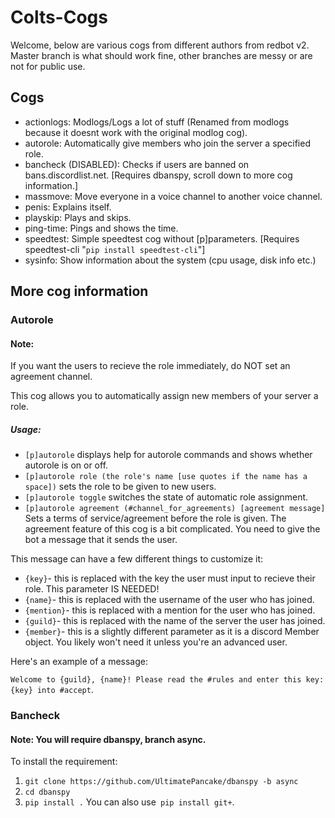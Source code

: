 # Colts-Cogs
Welcome, below are various cogs from different authors from redbot v2. Master branch is what should work fine, other branches are messy or are not for public use.


## Cogs
- actionlogs:     Modlogs/Logs a lot of stuff (Renamed from modlogs because it doesnt work with the original modlog cog).
- autorole:       Automatically give members who join the server a specified role.
- bancheck (DISABLED):       Checks if users are banned on bans.discordlist.net. [Requires dbanspy, scroll down to more cog information.]
- massmove:       Move everyone in a voice channel to another voice channel.
- penis:          Explains itself.
- playskip:       Plays and skips.
- ping-time:      Pings and shows the time.
- speedtest:      Simple speedtest cog without [p]parameters. [Requires speedtest-cli "`pip install speedtest-cli`"]
- sysinfo:        Show information about the system (cpu usage, disk info etc.)</li>


## More cog information
### Autorole
#### Note:
If you want the users to recieve the role immediately, do NOT set an agreement channel.

This cog allows you to automatically assign new members of your server a role.
##### Usage:
- `[p]autorole` displays help for autorole commands and shows whether autorole is on or off.
- `[p]autorole role (the role's name [use quotes if the name has a space])` sets the role to be given to new users.
- `[p]autorole toggle` switches the state of automatic role assignment.
- `[p]autorole agreement (#channel_for_agreements) [agreement message]` Sets a terms of service/agreement before the role is given.
The agreement feature of this cog is a bit complicated. You need to give the bot a message that it sends the user.

This message can have a few different things to customize it:

- `{key}`- this is replaced with the key the user must input to recieve their role. This parameter IS NEEDED!</li>
- `{name}`- this is replaced with the username of the user who has joined.</li>
- `{mention}`- this is replaced with a mention for the user who has joined.</li>
- `{guild}`- this is replaced with the name of the server the user has joined.</li>
- `{member}`- this is a slightly different parameter as it is a discord Member object. You likely won't need it unless you're an advanced user.

Here's an example of a message:

`Welcome to {guild}, {name}! Please read the #rules and enter this key: {key} into #accept`.

### Bancheck
#### Note: You will require dbanspy, branch async.
To install the requirement:
1) `git clone https://github.com/UltimatePancake/dbanspy -b async`
2) `cd dbanspy`
3) `pip install .`
You can also use` pip install git+`.
